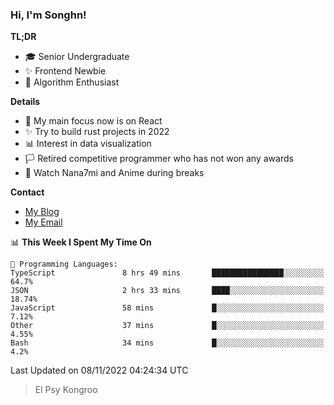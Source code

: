 ### Hi, I'm Songhn!

**TL;DR**

- 🎓 Senior Undergraduate
- ✨ Frontend Newbie
- 🎈 Algorithm Enthusiast

**Details**

- 🎯 My main focus now is on React
- ✨ Try to build rust projects in 2022
- 📊 Interest in data visualization
- 🏳️ Retired competitive programmer who has not won any awards
- 🍵 Watch Nana7mi and Anime during breaks

**Contact**
- [My Blog](https://blog.songhn.com)
- [My Email](mailto:songhn233@gmail.com)

<!--START_SECTION:waka-->
📊 **This Week I Spent My Time On** 

```text
💬 Programming Languages: 
TypeScript               8 hrs 49 mins       ████████████████░░░░░░░░░   64.7% 
JSON                     2 hrs 33 mins       ████░░░░░░░░░░░░░░░░░░░░░   18.74% 
JavaScript               58 mins             █░░░░░░░░░░░░░░░░░░░░░░░░   7.12% 
Other                    37 mins             █░░░░░░░░░░░░░░░░░░░░░░░░   4.55% 
Bash                     34 mins             █░░░░░░░░░░░░░░░░░░░░░░░░   4.2%

```


 Last Updated on 08/11/2022 04:24:34 UTC
<!--END_SECTION:waka-->

> El Psy Kongroo
